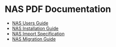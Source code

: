 # NAS PDF Documentation

- [NAS Users Guide]
- [NAS Installation Guide]
- [NAS Import Specification]
- [NAS Migration Guide]


[NAS Users Guide]: files/%NAS_VERSION%/nas-guide.pdf
[NAS Installation Guide]: files/%NAS_VERSION%/nas-installation-guide.pdf
[NAS Import Specification]: files/%NAS_VERSION%/nas-specification-inventory-import.pdf
[NAS Migration Guide]: files/%NAS_VERSION%/nas-migration-guide.pdf
